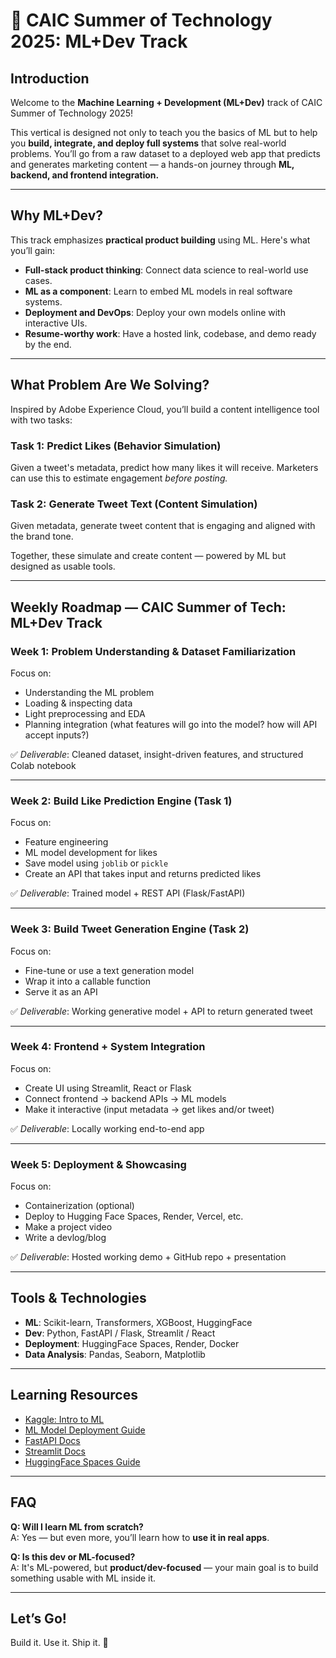 # 🤖 CAIC Summer of Technology 2025: ML+Dev Track

## Introduction

Welcome to the **Machine Learning + Development (ML+Dev)** track of CAIC Summer of Technology 2025!

This vertical is designed not only to teach you the basics of ML but to help you **build, integrate, and deploy full systems** that solve real-world problems. You’ll go from a raw dataset to a deployed web app that predicts and generates marketing content — a hands-on journey through **ML, backend, and frontend integration.**

---

## Why ML+Dev?

This track emphasizes **practical product building** using ML. Here's what you’ll gain:

- **Full-stack product thinking**: Connect data science to real-world use cases.
- **ML as a component**: Learn to embed ML models in real software systems.
- **Deployment and DevOps**: Deploy your own models online with interactive UIs.
- **Resume-worthy work**: Have a hosted link, codebase, and demo ready by the end.

---

## What Problem Are We Solving?

Inspired by Adobe Experience Cloud, you’ll build a content intelligence tool with two tasks:

### Task 1: Predict Likes (Behavior Simulation)
Given a tweet's metadata, predict how many likes it will receive. Marketers can use this to estimate engagement *before posting.*

### Task 2: Generate Tweet Text (Content Simulation)
Given metadata, generate tweet content that is engaging and aligned with the brand tone.

Together, these simulate and create content — powered by ML but designed as usable tools.

---

## Weekly Roadmap — CAIC Summer of Tech: ML+Dev Track

### Week 1: Problem Understanding & Dataset Familiarization
Focus on:
- Understanding the ML problem
- Loading & inspecting data
- Light preprocessing and EDA
- Planning integration (what features will go into the model? how will API accept inputs?)

✅ *Deliverable*: Cleaned dataset, insight-driven features, and structured Colab notebook

---

### Week 2: Build Like Prediction Engine (Task 1)
Focus on:
- Feature engineering
- ML model development for likes
- Save model using `joblib` or `pickle`
- Create an API that takes input and returns predicted likes

✅ *Deliverable*: Trained model + REST API (Flask/FastAPI)

---

### Week 3: Build Tweet Generation Engine (Task 2)
Focus on:
- Fine-tune or use a text generation model
- Wrap it into a callable function
- Serve it as an API

✅ *Deliverable*: Working generative model + API to return generated tweet

---

### Week 4: Frontend + System Integration
Focus on:
- Create UI using Streamlit, React or Flask
- Connect frontend → backend APIs → ML models
- Make it interactive (input metadata → get likes and/or tweet)

✅ *Deliverable*: Locally working end-to-end app

---

### Week 5: Deployment & Showcasing
Focus on:
- Containerization (optional)
- Deploy to Hugging Face Spaces, Render, Vercel, etc.
- Make a project video
- Write a devlog/blog

✅ *Deliverable*: Hosted working demo + GitHub repo + presentation

---

## Tools & Technologies

- **ML**: Scikit-learn, Transformers, XGBoost, HuggingFace
- **Dev**: Python, FastAPI / Flask, Streamlit / React
- **Deployment**: HuggingFace Spaces, Render, Docker
- **Data Analysis**: Pandas, Seaborn, Matplotlib

---

## Learning Resources

- [Kaggle: Intro to ML](https://www.kaggle.com/learn/intro-to-machine-learning)
- [ML Model Deployment Guide](https://mlops.community/)
- [FastAPI Docs](https://fastapi.tiangolo.com/)
- [Streamlit Docs](https://docs.streamlit.io/)
- [HuggingFace Spaces Guide](https://huggingface.co/docs/hub/spaces)

---

## FAQ

**Q: Will I learn ML from scratch?**  
A: Yes — but even more, you’ll learn how to **use it in real apps**.

**Q: Is this dev or ML-focused?**  
A: It's ML-powered, but **product/dev-focused** — your main goal is to build something usable with ML inside it.

---

## Let’s Go!

Build it. Use it. Ship it. 🚀
